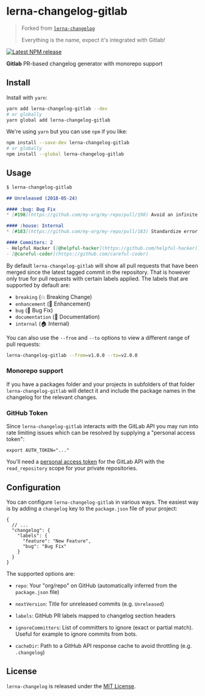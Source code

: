 lerna-changelog-gitlab
==============================================================================

> Forked from [`lerna-changelog`](https://github.com/lerna/lerna-changelog)
>
> Everything is the name, expect it's integrated with Gitlab!

[![Latest NPM release][npm-badge]][npm-badge-url]

[npm-badge]: https://img.shields.io/npm/v/lerna-changelog-gitlab.svg
[npm-badge-url]: https://www.npmjs.com/package/lerna-changelog-gitlab

**Gitlab** PR-based changelog generator with monorepo support


Install
------------------------------------------------------------------------------

Install with `yarn`:

```bash
yarn add lerna-changelog-gitlab --dev
# or globally
yarn global add lerna-changelog-gitlab
```

We're using `yarn` but you can use `npm` if you like:

```bash
npm install --save-dev lerna-changelog-gitlab
# or globally
npm install --global lerna-changelog-gitlab
```


Usage
------------------------------------------------------------------------------

```bash
$ lerna-changelog-gitlab
```

```md
## Unreleased (2018-05-24)

#### :bug: Bug Fix
* [#198](https://github.com/my-org/my-repo/pull/198) Avoid an infinite loop ([@helpful-hacker](https://github.com/helpful-hacker))

#### :house: Internal
* [#183](https://github.com/my-org/my-repo/pull/183) Standardize error messages ([@careful-coder](https://github.com/careful-coder))

#### Commiters: 2
- Helpful Hacker ([@helpful-hacker](https://github.com/helpful-hacker))
- [@careful-coder](https://github.com/careful-coder)
```

By default `lerna-changelog-gitlab` will show all pull requests that have been merged
since the latest tagged commit in the repository. That is however only true for
pull requests with certain labels applied. The labels that are supported by
default are:

- `breaking` (:boom: Breaking Change)
- `enhancement` (:rocket: Enhancement)
- `bug` (:bug: Bug Fix)
- `documentation` (:memo: Documentation)
- `internal` (:house: Internal)

You can also use the `--from` and `--to` options to view a different
range of pull requests:

```bash
lerna-changelog-gitlab --from=v1.0.0 --to=v2.0.0
```

### Monorepo support

If you have a packages folder and your projects in subfolders of that folder `lerna-changelog-gitlab` will detect it and include the package names in the changelog for the relevant changes.

### GitHub Token

Since `lerna-changelog-gitlab` interacts with the GitLab API you may run into rate
limiting issues which can be resolved by supplying a "personal access token":

```
export AUTH_TOKEN="..."
```

You'll need a [personal access token](https://github.com/settings/tokens)
for the GitLab API with the `read_repository` scope for your private repositories.


Configuration
------------------------------------------------------------------------------

You can configure `lerna-changelog-gitlab` in various ways. The easiest way is by
adding a `changelog` key to the `package.json` file of your project:

```json5
{
  // ...
  "changelog": {
    "labels": {
      "feature": "New Feature",
      "bug": "Bug Fix"
    }
  }
}
```

The supported options are:

- `repo`: Your "org/repo" on GitHub
  (automatically inferred from the `package.json` file)

- `nextVersion`: Title for unreleased commits
  (e.g. `Unreleased`)

- `labels`: GitHub PR labels mapped to changelog section headers

- `ignoreCommitters`: List of committers to ignore (exact or partial match).
  Useful for example to ignore commits from bots.

- `cacheDir`: Path to a GitHub API response cache to avoid throttling
  (e.g. `.changelog`)


License
------------------------------------------------------------------------------

`lerna-changelog` is released under the [MIT License](LICENSE).
